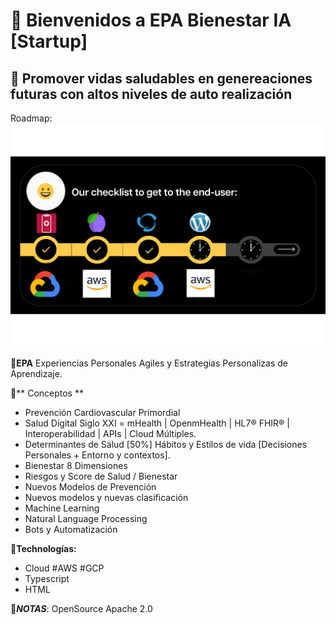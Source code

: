 
# 🔹 Bienvenidos a EPA Bienestar IA [Startup]
## 🔸 Promover vidas saludables en genereaciones futuras con altos niveles de auto realización
Roadmap:
![Image text](https://github.com/drdalessandro/imagenes/blob/main/RoadMap-EPA-Bienestar.png)

🔸**EPA**
Experiencias Personales Agiles y Estrategias Personalizas de Aprendizaje.

🔸** Conceptos **
- Prevención Cardiovascular Primordial
- Salud Digital Siglo XXI = mHealth | OpenmHealth | HL7® FHIR® | Interoperabilidad | APIs | Cloud Múltiples.
- Determinantes de Salud [50%] Hábitos y Estilos de vida [Decisiones Personales + Entorno y contextos]. 
- Bienestar 8 Dimensiones
- Riesgos y Score de Salud / Bienestar
- Nuevos Modelos de Prevención
- Nuevos modelos y nuevas clasificación
- Machine Learning
- Natural Language Processing
- Bots y Automatización

🔸**Technologías:**
- Cloud #AWS #GCP
- Typescript
- HTML

📌***NOTAS***: 
OpenSource Apache 2.0
